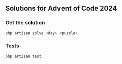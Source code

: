 ## Solutions for Advent of Code 2024

### Get the solution

```bash
php artisan solve <day> <puzzle>
```

### Tests

```bash
php artisan test
```
